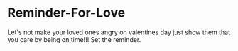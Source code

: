 # Reminder-For-Love
Let's not make your loved ones angry on valentines day just show them that you care by being on time!!! Set the reminder.
